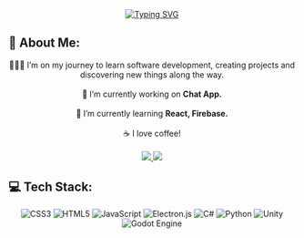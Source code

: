 <div align="center">
  <a href="https://git.io/typing-svg">
    <img src="https://readme-typing-svg.herokuapp.com?font=Dongle&size=65&pause=1000&color=FFFFFF&background=FFFFFF00&center=true&vCenter=true&width=435&lines=github.com%2FMhmtBH" alt="Typing SVG" />
  </a>
</div>

## 💫 About Me:
<div align="center">
  👨🏻‍💻 I’m on my journey to learn software development, creating projects and discovering new things along the way. <br/>
  <br/>
  🔭 I’m currently working on <b>Chat App.</b> <br/>
  <br/>
  🌱 I’m currently learning <b>React, Firebase.</b> <br/>
  <br/>
  ☕️ I love coffee! <br/>
  <br/>
</div>

<div align="center">
  <a href="mehmetbhwork@gmail.com" target="_blank">
    <img src="https://img.shields.io/badge/gmail-white?style=for-the-badge&logo=gmail&logoColor=red&logoSize=auto" target="_blank"/>
  </a>
  <a href="https://mehmetbhdev.itch.io/" target="_blank">
    <img src="https://img.shields.io/badge/itch.io-FF2449?style=for-the-badge&logo=itchdotio&logoColor=white&logoSize=auto" target="_blank"/>
  </a>
</div>

## 💻 Tech Stack:
<div align="center">
  <img src="https://img.shields.io/badge/css-%231572B6.svg?style=for-the-badge&logo=css3&logoColor=white" alt="CSS3" />
  <img src="https://img.shields.io/badge/html-%23E34F26.svg?style=for-the-badge&logo=html5&logoColor=white" alt="HTML5" />
  <img src="https://img.shields.io/badge/javascript-%23323330.svg?style=for-the-badge&logo=javascript&logoColor=%23F7DF1E" alt="JavaScript" />
  <img src="https://img.shields.io/badge/Electron-2B2E3A?style=for-the-badge&logo=Electron&logoColor=9FEAF9" alt="Electron.js" />
  <img src="https://img.shields.io/badge/c%23-purple?style=for-the-badge&logo=csharp&logoColor=white" alt="C#" />
  <img src="https://img.shields.io/badge/python-3670A0?style=for-the-badge&logo=python&logoColor=ffdd54" alt="Python" />
  <img src="https://img.shields.io/badge/unity-black?style=for-the-badge&logo=unity" alt="Unity" />
  <img src="https://img.shields.io/badge/godot-white?style=for-the-badge&logo=godotengine" alt="Godot Engine" />
</div>

